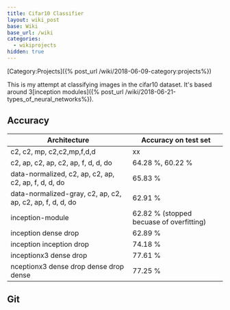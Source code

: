 ```yaml
---
title: Cifar10 Classifier
layout: wiki_post
base: Wiki
base_url: /wiki
categories:
  - wikiprojects
hidden: true
---
```


[Category:Projects]({% post_url /wiki/2018-06-09-category:projects%})

This is my attempt at classifying images in the cifar10 dataset. It's based around 3[inception modules]({% post_url /wiki/2018-06-21-types_of_neural_networks%}).

Accuracy
--------

| Architecture                                              | Accuracy on test set                     |
|-----------------------------------------------------------|------------------------------------------|
| c2, c2, mp, c2,c2,mp,f,d,d                                | xx                                       |
| c2, ap, c2, ap, c2, ap, f, d, d, do                       | 64.28 %, 60.22 %                         |
| data-normalized, c2, ap, c2, ap, c2, ap, f, d, d, do      | 65.83 %                                  |
| data-normalized-gray, c2, ap, c2, ap, c2, ap, f, d, d, do | 62.91 %                                  |
| inception-module                                          | 62.82 % (stopped becuase of overfitting) |
| inception dense drop                                      | 62.89 %                                  |
| inception inception drop                                  | 74.18 %                                  |
| inceptionx3 dense drop                                    | 77.61 %                           |
| nceptionx3 dense drop dense drop dense                    | 77.25 %                                  |

Git
---

[](https://github.com/Tzeny/udemy-zero-to-deep-learning/blob/master/course/Cifar10.ipynb)
